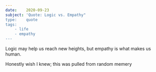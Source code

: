 ```yaml
---
date:    2020-09-23
subject: 'Quote: Logic vs. Empathy"
type:    quote
tags:
    - life
    - empathy
---
```


Logic may help us reach new heights, but empathy is what makes us human.

<span class="quoth">Honestly wish I knew; this was pulled from random memery</span>
